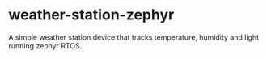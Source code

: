 # weather-station-zephyr
A simple weather station device that tracks temperature, humidity and light running zephyr RTOS.
